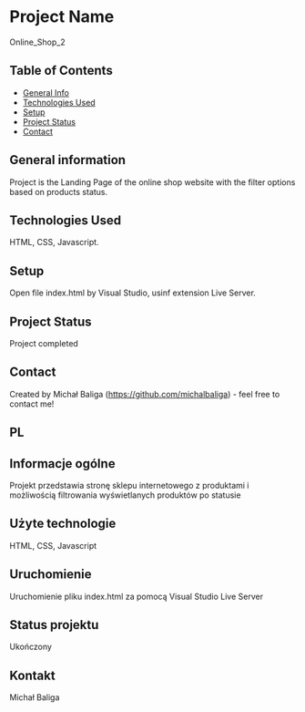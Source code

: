 # Project Name
Online_Shop_2
## Table of Contents
* [General Info](#general-information)
* [Technologies Used](#technologies-used)
* [Setup](#setup)
* [Project Status](#project-status)
* [Contact](#contact)

## General information

Project is the Landing Page of the online shop website with the filter options based on products status.

## Technologies Used

HTML, CSS, Javascript.

## Setup 

Open file index.html by Visual Studio, usinf extension Live Server.

## Project Status

Project completed

## Contact

Created by Michał Baliga (https://github.com/michalbaliga) - feel free to contact me!


## PL
## Informacje ogólne

Projekt przedstawia stronę sklepu internetowego z produktami i możliwością filtrowania wyświetlanych produktów po statusie

## Użyte technologie

HTML, CSS, Javascript

## Uruchomienie 

Uruchomienie pliku index.html za pomocą Visual Studio Live Server

## Status projektu

Ukończony

## Kontakt

Michał Baliga